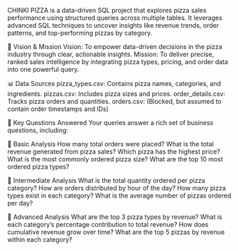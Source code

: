 CHINKI PIZZA is a data-driven SQL project that explores pizza sales performance using structured queries across multiple tables. It leverages advanced SQL techniques to uncover insights like revenue trends, order patterns, and top-performing pizzas by category.

🎯 Vision & Mission
Vision: To empower data-driven decisions in the pizza industry through clear, actionable insights. Mission: To deliver precise, ranked sales intelligence by integrating pizza types, pricing, and order data into one powerful query.

📊 Data Sources
pizza_types.csv: Contains pizza names, categories, and ingredients.
pizzas.csv: Includes pizza sizes and prices.
order_details.csv: Tracks pizza orders and quantities.
orders.csv: (Blocked, but assumed to contain order timestamps and IDs)

🧠 Key Questions Answered
Your queries answer a rich set of business questions, including:

🔹 Basic Analysis
How many total orders were placed?
What is the total revenue generated from pizza sales?
Which pizza has the highest price?
What is the most commonly ordered pizza size?
What are the top 10 most ordered pizza types?

🔸 Intermediate Analysis
What is the total quantity ordered per pizza category?
How are orders distributed by hour of the day?
How many pizza types exist in each category?
What is the average number of pizzas ordered per day?

🔺 Advanced Analysis
What are the top 3 pizza types by revenue?
What is each category’s percentage contribution to total revenue?
How does cumulative revenue grow over time?
What are the top 5 pizzas by revenue within each category?
